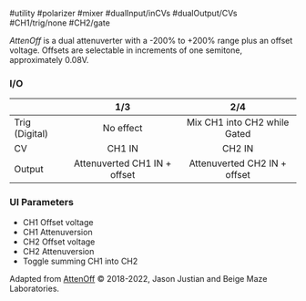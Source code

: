 #utility #polarizer #mixer #dualInput/inCVs #dualOutput/CVs  #CH1/trig/none #CH2/gate 

*AttenOff* is a dual attenuverter with a -200% to +200% range plus an offset voltage. Offsets are selectable in increments of one semitone, approximately 0.08V.

### I/O

|                |             1/3              |             2/4              |
| -------------- | :--------------------------: | :--------------------------: |
| Trig (Digital) |          No effect           | Mix CH1 into CH2 while Gated |
| CV             |            CH1 IN            |            CH2 IN            |
| Output         | Attenuverted CH1 IN + offset | Attenuverted CH2 IN + offset |

### UI Parameters
* CH1 Offset voltage
* CH1 Attenuversion
* CH2 Offset voltage
* CH2 Attenuversion
* Toggle summing CH1 into CH2


Adapted from [AttenOff](https://github.com/Chysn/O_C-HemisphereSuite/wiki/AttenOff) © 2018-2022, Jason Justian and Beige Maze Laboratories. 

